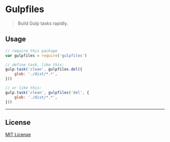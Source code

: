 # Gulpfiles

> Build Gulp tasks rapidly.

## Usage

```js
// require this package
var gulpfiles = require('gulpfiles')

// define task, like this:
gulp.task('clean', gulpfiles.del({
	glob: './dist/*.*',
}))

// or like this:
gulp.task('clean', gulpfiles('del', {
	glob: './dist/*.*',
}))
```

***

## License

[MIT License](http://www.opensource.org/licenses/mit-license.php)
